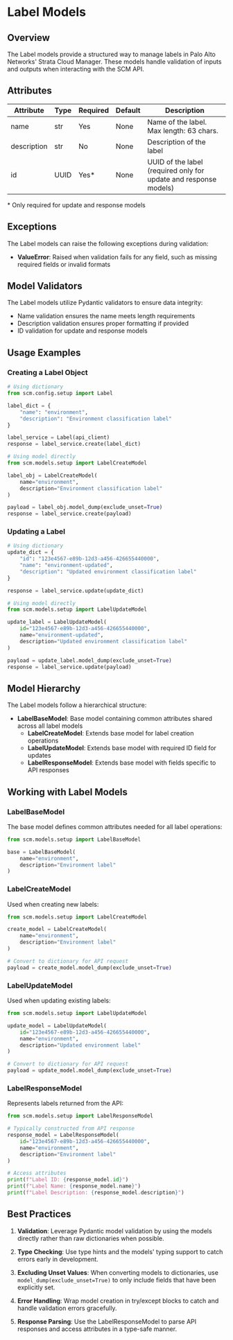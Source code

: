 # Label Models

## Overview

The Label models provide a structured way to manage labels in Palo Alto Networks' Strata Cloud Manager.
These models handle validation of inputs and outputs when interacting with the SCM API.

## Attributes

| Attribute   | Type      | Required | Default | Description                                                    |
|-------------|-----------|----------|---------|----------------------------------------------------------------|
| name        | str       | Yes      | None    | Name of the label. Max length: 63 chars.                       |
| description | str       | No       | None    | Description of the label                                       |
| id          | UUID      | Yes*     | None    | UUID of the label (required only for update and response models)|

\* Only required for update and response models

## Exceptions

The Label models can raise the following exceptions during validation:

- **ValueError**: Raised when validation fails for any field, such as missing required fields or invalid formats

## Model Validators

The Label models utilize Pydantic validators to ensure data integrity:

- Name validation ensures the name meets length requirements
- Description validation ensures proper formatting if provided
- ID validation for update and response models

## Usage Examples

### Creating a Label Object

```python
# Using dictionary
from scm.config.setup import Label

label_dict = {
    "name": "environment",
    "description": "Environment classification label"
}

label_service = Label(api_client)
response = label_service.create(label_dict)

# Using model directly
from scm.models.setup import LabelCreateModel

label_obj = LabelCreateModel(
    name="environment",
    description="Environment classification label"
)

payload = label_obj.model_dump(exclude_unset=True)
response = label_service.create(payload)
```

### Updating a Label

```python
# Using dictionary
update_dict = {
    "id": "123e4567-e89b-12d3-a456-426655440000",
    "name": "environment-updated",
    "description": "Updated environment classification label"
}

response = label_service.update(update_dict)

# Using model directly
from scm.models.setup import LabelUpdateModel

update_label = LabelUpdateModel(
    id="123e4567-e89b-12d3-a456-426655440000",
    name="environment-updated",
    description="Updated environment classification label"
)

payload = update_label.model_dump(exclude_unset=True)
response = label_service.update(payload)
```

## Model Hierarchy

The Label models follow a hierarchical structure:

- **LabelBaseModel**: Base model containing common attributes shared across all label models
  - **LabelCreateModel**: Extends base model for label creation operations
  - **LabelUpdateModel**: Extends base model with required ID field for updates
  - **LabelResponseModel**: Extends base model with fields specific to API responses

## Working with Label Models

### LabelBaseModel

The base model defines common attributes needed for all label operations:

```python
from scm.models.setup import LabelBaseModel

base = LabelBaseModel(
    name="environment",
    description="Environment label"
)
```

### LabelCreateModel

Used when creating new labels:

```python
from scm.models.setup import LabelCreateModel

create_model = LabelCreateModel(
    name="environment",
    description="Environment label"
)

# Convert to dictionary for API request
payload = create_model.model_dump(exclude_unset=True)
```

### LabelUpdateModel

Used when updating existing labels:

```python
from scm.models.setup import LabelUpdateModel

update_model = LabelUpdateModel(
    id="123e4567-e89b-12d3-a456-426655440000",
    name="environment",
    description="Updated environment label"
)

# Convert to dictionary for API request
payload = update_model.model_dump(exclude_unset=True)
```

### LabelResponseModel

Represents labels returned from the API:

```python
from scm.models.setup import LabelResponseModel

# Typically constructed from API response
response_model = LabelResponseModel(
    id="123e4567-e89b-12d3-a456-426655440000",
    name="environment",
    description="Environment label"
)

# Access attributes
print(f"Label ID: {response_model.id}")
print(f"Label Name: {response_model.name}")
print(f"Label Description: {response_model.description}")
```

## Best Practices

1. **Validation**: Leverage Pydantic model validation by using the models directly rather than raw dictionaries when possible.

2. **Type Checking**: Use type hints and the models' typing support to catch errors early in development.

3. **Excluding Unset Values**: When converting models to dictionaries, use `model_dump(exclude_unset=True)` to only include fields that have been explicitly set.

4. **Error Handling**: Wrap model creation in try/except blocks to catch and handle validation errors gracefully.

5. **Response Parsing**: Use the LabelResponseModel to parse API responses and access attributes in a type-safe manner.